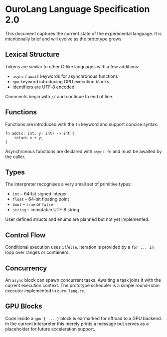 # OuroLang Language Specification 2.0

This document captures the current state of the experimental language.
It is intentionally brief and will evolve as the prototype grows.

## Lexical Structure

Tokens are similar to other C-like languages with a few additions:

* `async` / `await` keywords for asynchronous functions
* `gpu` keyword introducing GPU execution blocks
* identifiers are UTF‑8 encoded

Comments begin with `//` and continue to end of line.

## Functions

Functions are introduced with the `fn` keyword and support concise
syntax:

```ouro
fn add(x: int, y: int) -> int {
    return x + y;
}
```

Asynchronous functions are declared with `async fn` and must be awaited
by the caller.

## Types

The interpreter recognises a very small set of primitive types:

* `int` – 64‑bit signed integer
* `float` – 64‑bit floating point
* `bool` – `true` or `false`
* `string` – immutable UTF‑8 string

User defined structs and enums are planned but not yet implemented.

## Control Flow

Conditional execution uses `if`/`else`.  Iteration is provided by a
`for ... in` loop over ranges or containers.

## Concurrency

An `async` block can spawn concurrent tasks.  Awaiting a task joins it
with the current execution context.  The prototype scheduler is a
simple round‑robin executor implemented in `ouro_lang.cc`.

## GPU Blocks

Code inside a `gpu { ... }` block is earmarked for offload to a GPU
backend.  In the current interpreter this merely prints a message but
serves as a placeholder for future acceleration support.
